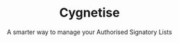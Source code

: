 ---
layout: project
dlc: true
title: Cygnetise
slug: cygnetise
subtitle: A smarter way to manage your Authorised Signatory Lists
industry: Legal
deliverables: Blockchain-based authorised signatory list
summary: Cygnetise is a decentralised digital platform built on the blockchain that solves the pain of managing your Authorised Signatory Lists, making it secure and efficient.

challenge-diagram: true
challenge: 
    - lead: Organisations usually have an authorised signatory database, where only individuals on the list have the authority to sign off invoice payments, contracts and other legal documents on behalf of their department or organisation as a whole.
    - paragraph: Currently, most authorised signatory databases are paper-based and are handled manually, where thousands of man-hours are wasted every year in compiling, scanning, distributing and updating the lists. Cygnetise wanted to change that by automating the process for a more transparent and efficient way to handle the authorised signatory database suited for all organisations.
    - paragraph: Besides the fact that paper-based lists are time and effort consuming, the lack of reconciliation and live updates opens up many possibilities of fraud, as signatories that are no longer authorised can provide signed documents that are harder to verify.

delivery:
    - item: 
        - paragraph: Applied Blockchain proposed decentralising control and building the authorised signatory database on a private blockchain.
        - paragraph: Applied Blockchain delivered an end-to-end solution from ground-up, where the signatory lists are managed and shared via a smart blockchain contract. The platform was designed to reduce admin work for the user and to simplify the collating and editing of the database.
    - item: 
        - paragraph: 'The platform enables the following:'
        - paragraph: • Clients are able to create new signatory lists within minutes, and adding/removing individuals to multiple lists is a click-of-a-button away.
        - paragraph: • A full, immutable audit trail shows what was changed and by whom – in real-time.
        - paragraph: • Data is stored in a secure, private blockchain.
        - paragraph: • The application makes managing external access to the signatory lists simple and GDPR compliant.

results:
    - paragraph: Cygnetise’s successful implementation of their product to enterprises and startups has made processes more efficient, transparent and cost-effective.
    - paragraph: 'Cygnetise clients now benefit from:'
results-icons:
    - image: icon-cog
      title: Transparency
    - image: icon-coin
      title: Enhanced security
    - image: icon-lock
      title: Improved traceability
    - image: icon-security
      title: Speed and Efficiency
    - image: icon-traceability
      title: Reduced costs
    - image: icon-transparency
      title: Fraud mitigation

results-comment:
    'With automated processes and a user friendly-interface, managing authorised signatory lists is simple and efficient.  It also means that the data (signatory lists) are shared peer to peer through a decentralised distributed ledger, providing a much better digitised solution than utilising a 3rd party’s centralised database.  The customers keep complete control of their own data.'

testimonial:
    - quote: Applied Blockchain are a market leader in building proof-of-concept blockchain applications. They have experience through a broad range of customers, so regardless of whether you are a small startup or large enterprise they are well equipped to deliver a solution.
      author: Stephen Pomfret
      position: CEO
      company: Cygnetise
---
